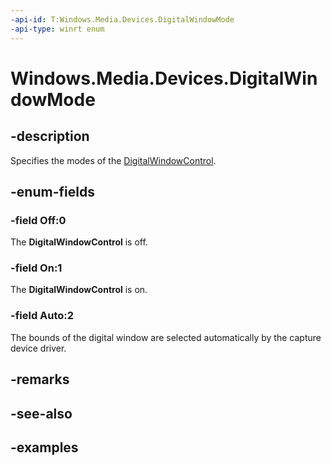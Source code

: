 ```yaml
---
-api-id: T:Windows.Media.Devices.DigitalWindowMode
-api-type: winrt enum
---
```


# Windows.Media.Devices.DigitalWindowMode

<!--
public enum DigitalWindowMode
-->


## -description

Specifies the modes of the [DigitalWindowControl](digitalwindowcontrol.md).

## -enum-fields

### -field Off:0

The **DigitalWindowControl** is off.

### -field On:1

The **DigitalWindowControl** is on.

### -field Auto:2

The bounds of the digital window are selected automatically by the capture device driver.

## -remarks

## -see-also

## -examples


